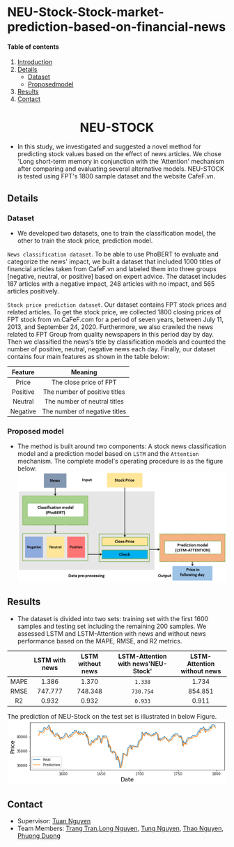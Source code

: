 # NEU-Stock-Stock-market-prediction-based-on-financial-news
#### Table of contents
1. [Introduction](#introduction)
2. [Details](#details)
   - [Dataset](#Dataset)
   - [Proposedmodel](#Proposed_model)
3. [Results](#Results)
4. [Contact](#Contact)
<p align="center">
  <h1 align="center", id="introduction">NEU-STOCK</h1>
</p>

- In this study, we investigated and suggested a novel method for predicting stock values based on the effect of news articles. We chose 'Long short-term memory in conjunction with the 'Attention' mechanism after comparing and evaluating several alternative models. NEU-STOCK is tested using FPT's 1800 sample dataset and the website CafeF.vn.

## Details <a name="Details"></a>

### Dataset <a name="Dataset"></a>
- We developed two datasets, one to train the classification model, the other to train the stock price, prediction model.

`News classification dataset`. To be able to use PhoBERT to evaluate and categorize the news' impact, we built a dataset that included 1000 titles of financial articles taken from CafeF.vn and labeled them into three groups [negative, neutral, or positive] based on expert advice. The dataset includes 187 articles with a negative impact, 248 articles with no impact, and 565 articles positively.

`Stock price prediction dataset`. Our dataset contains FPT stock prices and related articles. To get the stock price, we collected 1800 closing prices of FPT stock from vn.CaFeF.com for a period of seven years, between July 11, 2013, and September 24, 2020. Furthermore, we also crawled the news related to FPT Group from quality newspapers  in this period day by day. Then we classified the news's title by classification models and counted the number of positive, neutral, negative news each day. Finally, our dataset contains four main features as shown in the table below:

|   Feature    |               Meaning                    |
|:-----------: |:----------------------------------------:|
|   Price      |     The close price of FPT               |
|   Positive   |     The number of positive titles        |
|   Neutral    |     The number of neutral titles         |
|   Negative   |     The number of negative titles        |

### Proposed model  <a name="Proposed_model"></a>
- The method is built around two components: A stock news classification model and a prediction model based on `LSTM` and the `Attention` mechanism. The complete model's operating procedure is as the figure below: 
![](https://github.com/CielCiel1/NEU-Stock-Stock-market-prediction-based-on-financial-news/blob/main/Image/ppmodel.PNG)

## Results <a name="Results"></a>
- The dataset is divided into two sets: training set with the first 1600 samples and testing set including the remaining 200 samples. We assessed LSTM and LSTM-Attention with news and without news performance based on the MAPE, RMSE, and R2 metrics.

|     | LSTM with news |LSTM without news |LSTM-Attention with news'NEU-Stock'|LSTM-Attention without news  |
|:---:|:--------------:|:----------------:|:---------------------------------:|:---------------------------:|
|MAPE |      1.386     |       1.370      |               `1.338`             |             1.734           |
|RMSE |     747.777    |      748.348     |              `730.754`            |            854.851          |
|R2   |      0.932     |       0.932      |               `0.933`             |             0.911           |  

The  prediction  of  NEU-Stock  on  the  test  set  is  illustrated  in below Figure.                               
![](https://github.com/CielCiel1/NEU-Stock-Stock-market-prediction-based-on-financial-news/blob/main/Image/model_att.png)
## Contact <a name="Contact"></a>
- Supervisor: [Tuan Nguyen](https://www.facebook.com/nttuan8)
- Team Members: [Trang Tran](https://www.facebook.com/cieltrantrang/),[Long Nguyen](https://www.facebook.com/lnn1208), [Tung Nguyen](https://www.facebook.com/gnutn0s), [Thao Nguyen](),  [Phuong Duong]() 
